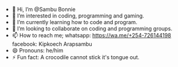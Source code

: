 - 👋 Hi, I’m @Sambu Bonnie
- 👀 I’m interested in coding, programming and gaming.
- 🌱 I’m currently learning how to code and program.
- 💞️ I’m looking to collaborate on coding and programming groups.
- 📫 How to reach me; whatsapp: https://wa.me/+254-726144198 facebook: Kipkoech Arapsambu 
- 😄 Pronouns: he/him
- ⚡ Fun fact: A crocodile cannot stick it's tongue out.

<!---
Sambu Bonnie is a ✨ special ✨ repository because its `README.md` (this file) appears on your GitHub profile.
You can click the Preview link to take a look at your changes.
--->
